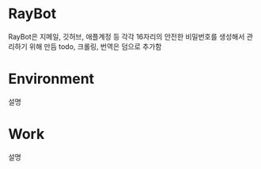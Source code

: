 # RayBot

RayBot은 지메일, 깃허브, 애플계정 등 각각 16자리의 안전한 비밀번호를 생성해서 관리하기 위해 만듬 todo, 크롤링, 번역은 덤으로 추가함

# Environment
설명

# Work
설명

